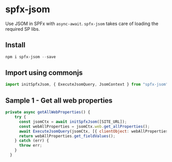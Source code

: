 # spfx-jsom
Use JSOM in SPFx with `async-await`. `spfx-jsom` takes care of loading the required SP libs.

## Install
```powershell
npm i spfx-jsom --save
```

## Import using commonjs
```javascript
import initSpfxJsom, { ExecuteJsomQuery, JsomContext } from "spfx-jsom";
```

## Sample 1 - Get all web properties
```javascript
private async getAllWebProperties() {
    try {
      const jsomCtx = await initSpfxJsom([SITE_URL]);
      const webAllProperties = jsomCtx.web.get_allProperties();
      await ExecuteJsomQuery(jsomCtx, [{ clientObject: webAllProperties }]);
      return webAllProperties.get_fieldValues();
    } catch (err) {
      throw err;
    }
  }
```

